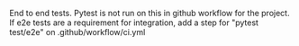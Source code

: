 End to end tests. Pytest is not run on this in github workflow for the project. If e2e tests are a requirement for integration, add a step for "pytest test/e2e" on .github/workflow/ci.yml
